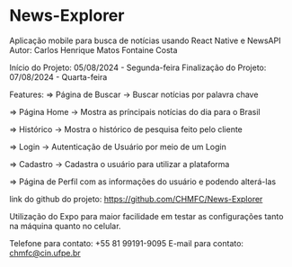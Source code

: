 # News-Explorer
Aplicação mobile para busca de notícias usando React Native e NewsAPI
Autor:  Carlos Henrique Matos Fontaine Costa

Início do Projeto: 05/08/2024 - Segunda-feira
Finalização do Projeto: 07/08/2024 - Quarta-feira

Features: 
=> Página de Buscar -> Buscar notícias por palavra chave

=> Página Home -> Mostra as príncipais notícias do dia para o Brasil

=> Histórico -> Mostra o histórico de pesquisa feito pelo cliente

=> Login -> Autenticação de Usuário por meio de um Login

=> Cadastro -> Cadastra o usuário para utilizar a plataforma

=> Página de Perfil com as informações do usuário e podendo alterá-las


link do github do projeto: https://github.com/CHMFC/News-Explorer

Utilização do Expo para maior facilidade em testar as configurações tanto na máquina quanto no celular.

Telefone para contato: +55 81 99191-9095
E-mail para contato: chmfc@cin.ufpe.br